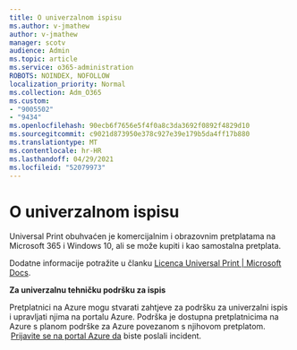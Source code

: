 ```yaml
---
title: O univerzalnom ispisu
ms.author: v-jmathew
author: v-jmathew
manager: scotv
audience: Admin
ms.topic: article
ms.service: o365-administration
ROBOTS: NOINDEX, NOFOLLOW
localization_priority: Normal
ms.collection: Adm_O365
ms.custom:
- "9005502"
- "9434"
ms.openlocfilehash: 90ecb6f7656e5f4f0a8c3da3692f0892f4829d10
ms.sourcegitcommit: c9021d873950e378c927e39e179b5da4ff17b880
ms.translationtype: MT
ms.contentlocale: hr-HR
ms.lasthandoff: 04/29/2021
ms.locfileid: "52079973"
---
```

# <a name="about-universal-print"></a>O univerzalnom ispisu

Universal Print obuhvaćen je komercijalnim i obrazovnim pretplatama na Microsoft 365 i Windows 10, ali se može kupiti i kao samostalna pretplata.

Dodatne informacije potražite u članku [Licenca Universal Print | Microsoft Docs](https://docs.microsoft.com/universal-print/fundamentals/universal-print-license).

**Za univerzalnu tehničku podršku za ispis**

Pretplatnici na Azure mogu stvarati zahtjeve za podršku za univerzalni ispis i upravljati njima na portalu Azure. Podrška je dostupna pretplatnicima na Azure s planom podrške za Azure povezanom s njihovom pretplatom.  [Prijavite se na portal Azure da](https://ms.portal.azure.com/#blade/Microsoft_Azure_Support/HelpAndSupportBlade/newsupportrequest) biste poslali incident.